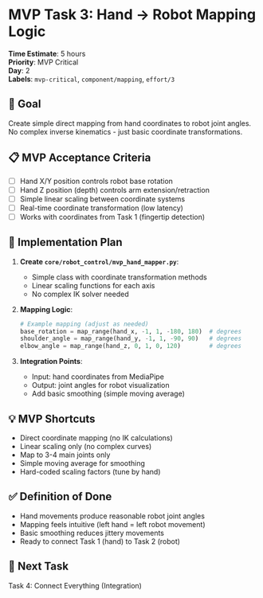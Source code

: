 # MVP Task 3: Hand → Robot Mapping Logic

**Time Estimate**: 5 hours  
**Priority**: MVP Critical  
**Day**: 2  
**Labels**: `mvp-critical`, `component/mapping`, `effort/3`

## 🎯 Goal
Create simple direct mapping from hand coordinates to robot joint angles. No complex inverse kinematics - just basic coordinate transformations.

## 📋 MVP Acceptance Criteria
- [ ] Hand X/Y position controls robot base rotation
- [ ] Hand Z position (depth) controls arm extension/retraction  
- [ ] Simple linear scaling between coordinate systems
- [ ] Real-time coordinate transformation (low latency)
- [ ] Works with coordinates from Task 1 (fingertip detection)

## 🔧 Implementation Plan
1. **Create `core/robot_control/mvp_hand_mapper.py`**:
   - Simple class with coordinate transformation methods
   - Linear scaling functions for each axis
   - No complex IK solver needed

2. **Mapping Logic**:
   ```python
   # Example mapping (adjust as needed)
   base_rotation = map_range(hand_x, -1, 1, -180, 180)  # degrees
   shoulder_angle = map_range(hand_y, -1, 1, -90, 90)   # degrees  
   elbow_angle = map_range(hand_z, 0, 1, 0, 120)        # degrees
   ```

3. **Integration Points**:
   - Input: hand coordinates from MediaPipe
   - Output: joint angles for robot visualization
   - Add basic smoothing (simple moving average)

## 💡 MVP Shortcuts
- Direct coordinate mapping (no IK calculations)
- Linear scaling only (no complex curves)
- Map to 3-4 main joints only
- Simple moving average for smoothing
- Hard-coded scaling factors (tune by hand)

## ✅ Definition of Done
- Hand movements produce reasonable robot joint angles
- Mapping feels intuitive (left hand = left robot movement)
- Basic smoothing reduces jittery movements
- Ready to connect Task 1 (hand) to Task 2 (robot)

## 🔄 Next Task
Task 4: Connect Everything (Integration)
